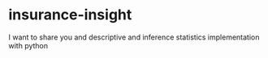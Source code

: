 # insurance-insight
I want to share you and descriptive and inference statistics implementation with python
